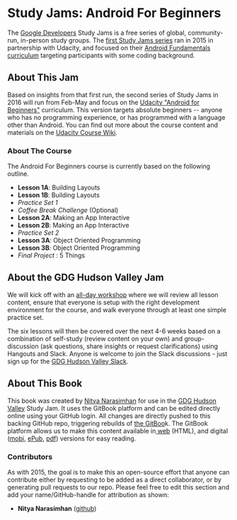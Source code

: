 # Study Jams: Android For Beginners

The [Google Developers](https://developers.google.com/groups/) Study Jams is a free series of global, community-run, in-person study groups. The [first Study Jams series](http://developerstudyjams.com/) ran in 2015 in partnership with Udacity, and focused on their [Android Fundamentals curriculum](https://www.udacity.com/course/viewer#!/c-ud853) targeting participants with some coding background.


## About This Jam
Based on insights from that first run, the second series of Study Jams in 2016 will run from Feb-May and focus on the [Udacity "Android for Beginners"](https://www.udacity.com/course/viewer#!/c-ud837) curriculum. This version targets absolute beginners -- anyone who has no programming experience, or has programmed with a language other than Android. You can find out more about the course content and materials on the [Udacity Course Wiki](https://www.udacity.com/wiki/ud837).


### About The Course
The Android For Beginners course is currently based on the following outline.

* __Lesson 1A__: Building Layouts
* __Lesson 1B__: Building Layouts
* *Practice Set 1*
* *Coffee Break Challenge* (Optional)
* __Lesson 2A__: Making an App Interactive
* __Lesson 2B__: Making an App Interactive
* *Practice Set 2*
* __Lesson 3A__: Object Oriented Programming
* __Lesson 3B__: Object Oriented Programming
* *Final Project* : 5 Things



## About the GDG Hudson Valley Jam
We will kick off with an [all-day workshop](http://www.meetup.com/gdg-hudson-valley/events/227448769/) where we will review all lesson content, ensure that everyone is setup with the right development environment for the course, and walk everyone through at least one simple practice set.

The six lessons will then be covered over the next 4-6 weeks based on a combination of self-study (review content on your own) and group-discussion (ask questions, share insights or request clarifications) using Hangouts and Slack. Anyone is welcome to join the Slack discussions - just sign up for the [GDG Hudson Valley Slack](gdghv.herokuapp.com).


## About This Book
This book was created by [Nitya Narasimhan](https://github.com/nitya) for use in the [GDG Hudson Valley](http://www.meetup.com/gdg-hudson-valley/) Study Jam. It uses the GitBook platform and can be edited directly online using your GitHub login. All changes are directly pushed to this backing GitHub repo, triggering rebuilds of [the GitBoo](https://www.gitbook.com/book/nitya/android-studyjam-2016/details)k. The GitBook platform allows us to make this content available in[ web](https://www.gitbook.com/read/book/nitya/android-studyjam-2016) (HTML), and digital ([mobi](https://www.gitbook.com/download/mobi/book/nitya/android-studyjam-2016), [ePub](https://www.gitbook.com/download/epub/book/nitya/android-studyjam-2016), [pdf](https://www.gitbook.com/download/pdf/book/nitya/android-studyjam-2016)) versions for easy reading.

### Contributors
As with 2015, the goal is to make this an open-source effort that anyone can contribute either by requesting to be added as a direct collaborator, or by generating pull requests to our repo. Please feel free to edit this section and add your name/GitHub-handle for attribution as shown:
* **Nitya Narasimhan** ([github](https://github.com/nitya))

